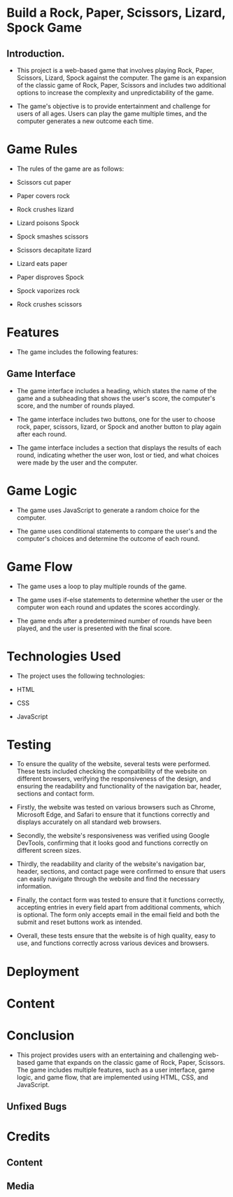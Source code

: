 # Build a Rock, Paper, Scissors, Lizard, Spock Game

## Introduction.
- This project is a web-based game that involves playing Rock, Paper, Scissors, Lizard, Spock against the computer. The game is an expansion of the classic game of Rock, Paper, Scissors and includes two additional options to increase the complexity and unpredictability of the game.

- The game's objective is to provide entertainment and challenge for users of all ages. Users can play the game multiple times, and the computer generates a new outcome each time.

# Game Rules

- The rules of the game are as follows:

- Scissors cut paper
- Paper covers rock
- Rock crushes lizard
- Lizard poisons Spock
- Spock smashes scissors
- Scissors decapitate lizard
- Lizard eats paper
- Paper disproves Spock
- Spock vaporizes rock
- Rock crushes scissors

# Features

- The game includes the following features:

## Game Interface

- The game interface includes a heading, which states the name of the game and a subheading that shows the user's score, the computer's score, and the number of rounds played.

- The game interface includes two buttons, one for the user to choose rock, paper, scissors, lizard, or Spock and another button to play again after each round.

- The game interface includes a section that displays the results of each round, indicating whether the user won, lost or tied, and what choices were made by the user and the computer.

# Game Logic

- The game uses JavaScript to generate a random choice for the computer.

- The game uses conditional statements to compare the user's and the computer's choices and determine the outcome of each round.

# Game Flow

- The game uses a loop to play multiple rounds of the game.

- The game uses if-else statements to determine whether the user or the computer won each round and updates the scores accordingly.

- The game ends after a predetermined number of rounds have been played, and the user is presented with the final score.

# Technologies Used

- The project uses the following technologies:

- HTML
- CSS
- JavaScript

# Testing

- To ensure the quality of the website, several tests were performed. These tests included checking the compatibility of the website on different browsers, verifying the responsiveness of the design, and ensuring the readability and functionality of the navigation bar, header, sections and contact form.

- Firstly, the website was tested on various browsers such as Chrome, Microsoft Edge, and Safari to ensure that it functions correctly and displays accurately on all standard web browsers.

- Secondly, the website's responsiveness was verified using Google DevTools, confirming that it looks good and functions correctly on different screen sizes.

- Thirdly, the readability and clarity of the website's navigation bar, header, sections, and contact page were confirmed to ensure that users can easily navigate through the website and find the necessary information.

- Finally, the contact form was tested to ensure that it functions correctly, accepting entries in every field apart from additional comments, which is optional. The form only accepts email in the email field and both the submit and reset buttons work as intended.

- Overall, these tests ensure that the website is of high quality, easy to use, and functions correctly across various devices and browsers.

# Deployment

# Content

# Conclusion

- This project provides users with an entertaining and challenging web-based game that expands on the classic game of Rock, Paper, Scissors. The game includes multiple features, such as a user interface, game logic, and game flow, that are implemented using HTML, CSS, and JavaScript.

## Unfixed Bugs

# Credits

## Content

## Media